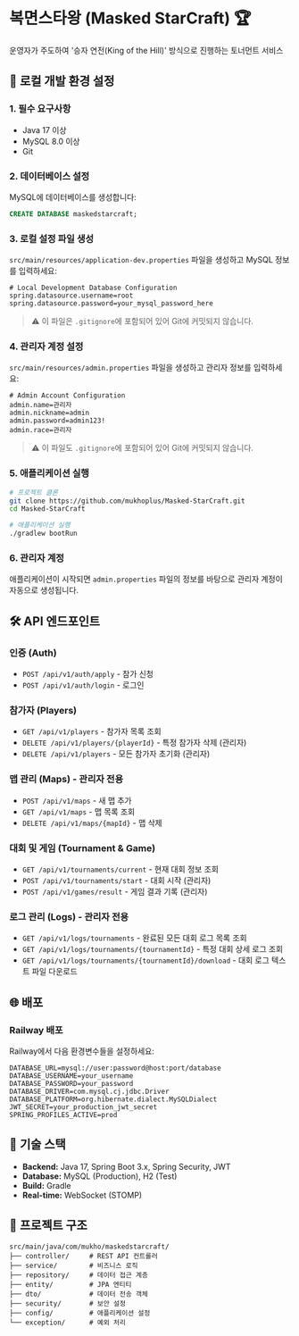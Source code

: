 # 복면스타왕 (Masked StarCraft) 🏆

운영자가 주도하여 '승자 연전(King of the Hill)' 방식으로 진행하는 토너먼트 서비스

## 🚀 로컬 개발 환경 설정

### 1. 필수 요구사항

- Java 17 이상
- MySQL 8.0 이상
- Git

### 2. 데이터베이스 설정

MySQL에 데이터베이스를 생성합니다:

```sql
CREATE DATABASE maskedstarcraft;
```

### 3. 로컬 설정 파일 생성

`src/main/resources/application-dev.properties` 파일을 생성하고 MySQL 정보를 입력하세요:

```properties
# Local Development Database Configuration
spring.datasource.username=root
spring.datasource.password=your_mysql_password_here
```

> ⚠️ 이 파일은 `.gitignore`에 포함되어 있어 Git에 커밋되지 않습니다.

### 4. 관리자 계정 설정

`src/main/resources/admin.properties` 파일을 생성하고 관리자 정보를 입력하세요:

```properties
# Admin Account Configuration
admin.name=관리자
admin.nickname=admin
admin.password=admin123!
admin.race=관리자
```

> ⚠️ 이 파일도 `.gitignore`에 포함되어 있어 Git에 커밋되지 않습니다.

### 5. 애플리케이션 실행

```bash
# 프로젝트 클론
git clone https://github.com/mukhoplus/Masked-StarCraft.git
cd Masked-StarCraft

# 애플리케이션 실행
./gradlew bootRun
```

### 6. 관리자 계정

애플리케이션이 시작되면 `admin.properties` 파일의 정보를 바탕으로 관리자 계정이 자동으로 생성됩니다.

## 🛠️ API 엔드포인트

### 인증 (Auth)

- `POST /api/v1/auth/apply` - 참가 신청
- `POST /api/v1/auth/login` - 로그인

### 참가자 (Players)

- `GET /api/v1/players` - 참가자 목록 조회
- `DELETE /api/v1/players/{playerId}` - 특정 참가자 삭제 (관리자)
- `DELETE /api/v1/players` - 모든 참가자 초기화 (관리자)

### 맵 관리 (Maps) - 관리자 전용

- `POST /api/v1/maps` - 새 맵 추가
- `GET /api/v1/maps` - 맵 목록 조회
- `DELETE /api/v1/maps/{mapId}` - 맵 삭제

### 대회 및 게임 (Tournament & Game)

- `GET /api/v1/tournaments/current` - 현재 대회 정보 조회
- `POST /api/v1/tournaments/start` - 대회 시작 (관리자)
- `POST /api/v1/games/result` - 게임 결과 기록 (관리자)

### 로그 관리 (Logs) - 관리자 전용

- `GET /api/v1/logs/tournaments` - 완료된 모든 대회 로그 목록 조회
- `GET /api/v1/logs/tournaments/{tournamentId}` - 특정 대회 상세 로그 조회
- `GET /api/v1/logs/tournaments/{tournamentId}/download` - 대회 로그 텍스트 파일 다운로드

## 🌐 배포

### Railway 배포

Railway에서 다음 환경변수들을 설정하세요:

```
DATABASE_URL=mysql://user:password@host:port/database
DATABASE_USERNAME=your_username
DATABASE_PASSWORD=your_password
DATABASE_DRIVER=com.mysql.cj.jdbc.Driver
DATABASE_PLATFORM=org.hibernate.dialect.MySQLDialect
JWT_SECRET=your_production_jwt_secret
SPRING_PROFILES_ACTIVE=prod
```

## 🔧 기술 스택

- **Backend:** Java 17, Spring Boot 3.x, Spring Security, JWT
- **Database:** MySQL (Production), H2 (Test)
- **Build:** Gradle
- **Real-time:** WebSocket (STOMP)

## 📝 프로젝트 구조

```
src/main/java/com/mukho/maskedstarcraft/
├── controller/     # REST API 컨트롤러
├── service/        # 비즈니스 로직
├── repository/     # 데이터 접근 계층
├── entity/         # JPA 엔티티
├── dto/            # 데이터 전송 객체
├── security/       # 보안 설정
├── config/         # 애플리케이션 설정
└── exception/      # 예외 처리
```
